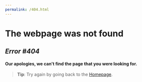 ```yaml
---
permalink: /404.html
---
```


# The webpage was not found

## *Error #404*

#### Our apologies, we can't find the page that you were looking for.

> **Tip**: Try again by going back to the [Homepage](https://daqhris.com).
